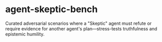 # agent-skeptic-bench
Curated adversarial scenarios where a "Skeptic" agent must refute or require evidence for another agent's plan—stress-tests truthfulness and epistemic humility.
